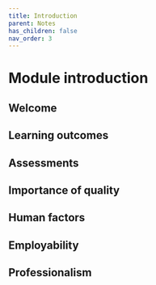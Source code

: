 ```yaml
---
title: Introduction
parent: Notes
has_children: false
nav_order: 3
---
```


# Module introduction

## Welcome

## Learning outcomes

## Assessments

## Importance of quality

## Human factors

## Employability

## Professionalism
